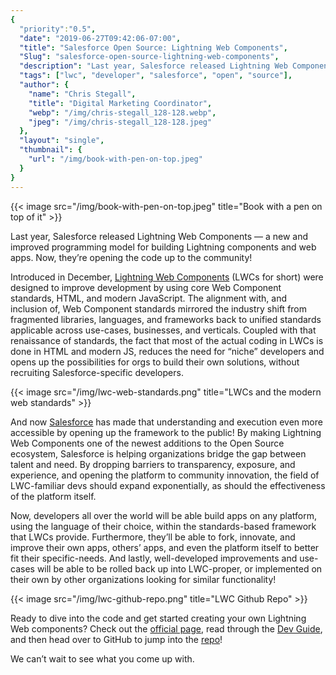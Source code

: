 ```yaml
---
{
  "priority":"0.5",
  "date": "2019-06-27T09:42:06-07:00",
  "title": "Salesforce Open Source: Lightning Web Components",
  "Slug": "salesforce-open-source-lightning-web-components",
  "description": "Last year, Salesforce released Lightning Web Components — a new and improved programming model for building Lightning components and web apps. Now, they’re opening the code up to the community!",
  "tags": ["lwc", "developer", "salesforce", "open", "source"],
  "author": {
    "name": "Chris Stegall",
    "title": "Digital Marketing Coordinator",
    "webp": "/img/chris-stegall_128-128.webp",
    "jpeg": "/img/chris-stegall_128-128.jpeg"
  },
  "layout": "single",
  "thumbnail": {
    "url": "/img/book-with-pen-on-top.jpeg"
  }
}
---
```



{{< image src="/img/book-with-pen-on-top.jpeg" title="Book with a pen on top of it" >}}

Last year, Salesforce released Lightning Web Components — a new and improved programming model for building Lightning components and web apps. Now, they’re opening the code up to the community!

Introduced in December, [Lightning Web Components](https://developer.salesforce.com/blogs/2018/12/introducing-lightning-web-components.html) (LWCs for short) were designed to improve development by using core Web Component standards, HTML, and modern JavaScript. The alignment with, and inclusion of, Web Component standards mirrored the industry shift from fragmented libraries, languages, and frameworks back to unified standards applicable across use-cases, businesses, and verticals. Coupled with that renaissance of standards, the fact that most of the actual coding in LWCs is done in HTML and modern JS, reduces the need for “niche” developers and opens up the possibilities for orgs to build their own solutions, without recruiting Salesforce-specific developers.

{{< image src="/img/lwc-web-standards.png" title="LWCs and the modern web standards" >}}

And now [Salesforce](https://www.salesforce.com/products/) has made that understanding and execution even more accessible by opening up the framework to the public! By making Lightning Web Components one of the newest additions to the Open Source ecosystem, Salesforce is helping organizations bridge the gap between talent and need. By dropping barriers to transparency, exposure, and experience, and opening the platform to community innovation, the field of LWC-familiar devs should expand exponentially, as should the effectiveness of the platform itself.

Now, developers all over the world will be able build apps on any platform, using the language of their choice, within the standards-based framework that LWCs provide. Furthermore, they’ll be able to fork, innovate, and improve their own apps, others’ apps, and even the platform itself to better fit their specific-needs. And lastly, well-developed improvements and use-cases will be able to be rolled back up into LWC-proper, or implemented on their own by other organizations looking for similar functionality!

{{< image src="/img/lwc-github-repo.png" title="LWC Github Repo" >}}

Ready to dive into the code and get started creating your own Lightning Web components? Check out the [official page](https://lwc.dev/), read through the [Dev Guide](https://lwc.dev/guide/introduction), and then head over to GitHub to jump into the [repo](https://github.com/salesforce/lwc)!

We can’t wait to see what you come up with.
